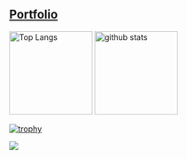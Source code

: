 ## **[Portfolio](https://adachisei.wixsite.com/adachisei)**



<p align="left"> 
  <img alt="Top Langs" height="150px" src="https://github-readme-stats.vercel.app/api/top-langs/?username=AdachiSei&layout=compact&count_private=true&show_icons=true&theme=dark" />
  <img alt="github stats" height="150px" src="https://github-readme-stats.vercel.app/api?username=AdachiSei&count_private=true&show_icons=true&show_icons=true&theme=dark" />
</p>

[![trophy](https://github-profile-trophy.vercel.app/?username=AdachiSei&theme=juicyfresh)](https://github.com/ryo-ma/github-profile-trophy)

![](https://github-profile-summary-cards.vercel.app/api/cards/profile-details?username=AdachiSei&theme=monokai)
